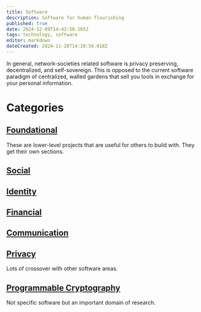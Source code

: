 ```yaml
---
title: Software
description: Software for human flourishing
published: true
date: 2024-12-09T14:43:50.165Z
tags: technology, software
editor: markdown
dateCreated: 2024-11-28T14:28:56.018Z
---
```


In general, network-societies related software is privacy preserving, decentralized, and self-sovereign. This is opposed to the current software paradigm of centralized, walled gardens that sell you tools in exchange for your personal information.

# Categories
## [Foundational](/Technology/Software/Foundational)
These are lower-level projects that are useful for others to build with. They get their own sections.

## [Social](/Technology/Software/Social)
## [Identity](/Technology/Software/Identity)
## [Financial](/Technology/Software/Financial)
## [Communication](/Technology/Software/Communication)
## [Privacy](/Technology/Software/Privacy)
Lots of crossover with other software areas.
## [Programmable Cryptography](/Technology/Software/Programmable-Cryptography)
Not specific software but an important domain of research.



